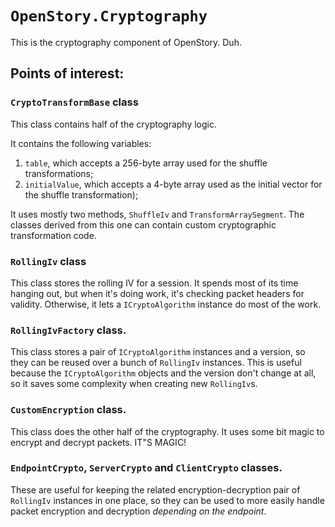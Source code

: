 ﻿# `OpenStory.Cryptography`

This is the cryptography component of OpenStory. Duh.

## Points of interest:

### `CryptoTransformBase` class

This class contains half of the cryptography logic. 

It contains the following variables:
1. `table`, which accepts a 256-byte array used for the shuffle transformations;
2. `initialValue`, which accepts a 4-byte array used as the initial vector for the shuffle transformation);

It uses mostly two methods, `ShuffleIv` and `TransformArraySegment`. 
The classes derived from this one can contain custom cryptographic transformation code.

### `RollingIv` class

This class stores the rolling IV for a session. It spends most of its time hanging out, but when it's doing work, it's checking packet headers for validity. Otherwise, it lets a `ICryptoAlgorithm` instance do most of the work.

### `RollingIvFactory` class.

This class stores a pair of `ICryptoAlgorithm` instances and a version, so they can be reused over a bunch of `RollingIv` instances. This is useful because the `ICryptoAlgorithm` objects and the version don't change at all, so it saves some complexity when creating new `RollingIv`s.

### `CustomEncryption` class.

This class does the other half of the cryptography. It uses some bit magic to encrypt and decrypt packets. IT"S MAGIC!

### `EndpointCrypto`, `ServerCrypto` and `ClientCrypto` classes.

These are useful for keeping the related encryption-decryption pair of `RollingIv` instances in one place, so they can be used to more easily handle packet encryption and decryption *depending on the endpoint*.
